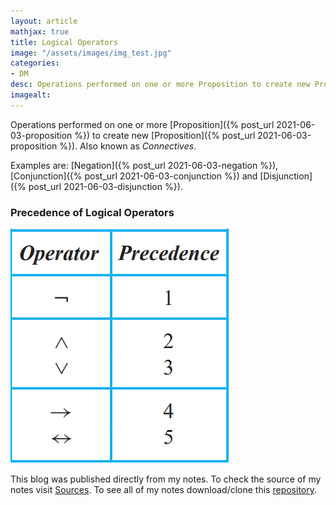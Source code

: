 ```yaml
---
layout: article
mathjax: true
title: Logical Operators
image: "/assets/images/img_test.jpg"
categories:
- DM
desc: Operations performed on one or more Proposition to create new Proposition. 
imagealt: 
---
```


Operations performed on one or more [Proposition]({% post_url 2021-06-03-proposition %}) to create new [Proposition]({% post_url 2021-06-03-proposition %}).
Also known as *Connectives*.

Examples are: [Negation]({% post_url 2021-06-03-negation %}), [Conjunction]({% post_url 2021-06-03-conjunction %}) and [Disjunction]({% post_url 2021-06-03-disjunction %}).

### Precedence of Logical Operators
<img src="../assets/images/posts/Pasted image 20210603131801.png"/>

This blog was published directly from my notes.
To check the source of my notes visit [Sources](sources.html).
To see all of my notes download/clone this [repository](https://github.com/bovem/CS).